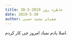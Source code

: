 ```yaml
---
title: خاطره روز 2019-5-30
date: 2019-5-30
author: شعبان محمد حسنی
---
```


اصلا یادم نمیاد امروز چی کار کردم.